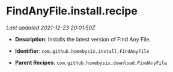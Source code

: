 # FindAnyFile.install.recipe

_Last updated 2021-12-23 20:01:50Z_

- **Description**: Installs the latest version of Find Any File.

- **Identifier**: `com.github.homebysix.install.FindAnyFile`

- **Parent Recipes**: `com.github.homebysix.download.FindAnyFile`
